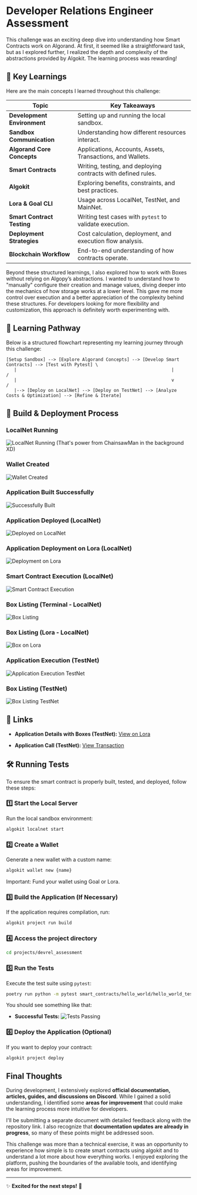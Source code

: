 # Developer Relations Engineer Assessment

This challenge was an exciting deep dive into understanding how Smart Contracts work on Algorand. At first, it seemed like a straightforward task, but as I explored further, I realized the depth and complexity of the abstractions provided by Algokit. The learning process was rewarding!

## 📌 Key Learnings

Here are the main concepts I learned throughout this challenge:

| Topic                           | Key Takeaways |
|---------------------------------|--------------|
| **Development Environment**     | Setting up and running the local sandbox. |
| **Sandbox Communication**       | Understanding how different resources interact. |
| **Algorand Core Concepts**      | Applications, Accounts, Assets, Transactions, and Wallets. |
| **Smart Contracts**             | Writing, testing, and deploying contracts with defined rules. |
| **Algokit**                     | Exploring benefits, constraints, and best practices. |
| **Lora & Goal CLI**             | Usage across LocalNet, TestNet, and MainNet. |
| **Smart Contract Testing**      | Writing test cases with `pytest` to validate execution. |
| **Deployment Strategies**       | Cost calculation, deployment, and execution flow analysis. |
| **Blockchain Workflow**         | End-to-end understanding of how contracts operate. |

Beyond these structured learnings, I also explored how to work with Boxes without relying on Algopy’s abstractions. I wanted to understand how to "manually" configure their creation and manage values, diving deeper into the mechanics of how storage works at a lower level. This gave me more control over execution and a better appreciation of the complexity behind these structures. For developers looking for more flexibility and customization, this approach is definitely worth experimenting with.

## 🔁 Learning Pathway

Below is a structured flowchart representing my learning journey through this challenge:

```
[Setup Sandbox] --> [Explore Algorand Concepts] --> [Develop Smart Contracts] --> [Test with Pytest] \
   |                                                           |                                    /
   |                                                           v                                   /
   |--> [Deploy on LocalNet] --> [Deploy on TestNet] --> [Analyze Costs & Optimization] --> [Refine & Iterate]
```

## 📸 Build & Deployment Process

### LocalNet Running
![LocalNet Running](/assets/localnet_running.png)
(That's power from ChainsawMan in the background XD)

### Wallet Created
![Wallet Created](/assets/wallet_created.png)

### Application Built Successfully
![Successfully Built](/assets/successfull_build.png)

### Application Deployed (LocalNet)
![Deployed on LocalNet](/assets/successfull_deploy.png)

### Application Deployment on Lora (LocalNet)
![Deployment on Lora](/assets/application_deployment_lora.png)

### Smart Contract Execution (LocalNet)
![Smart Contract Execution](/assets/smart_contract_working.png)

### Box Listing (Terminal - LocalNet)
![Box Listing](/assets/box_listing_for_app.png)

### Box Listing (Lora - LocalNet)
![Box on Lora](/assets/application_box_on_lora.png)

### Application Execution (TestNet)
![Application Execution TestNet](/assets/test_net_assessment_app_call.png)

### Box Listing (TestNet)
![Box Listing TestNet](/assets/test_net_app_box.png)

## 🔗  Links

- **Application Details with Boxes (TestNet):**
  [View on Lora](https://lora.algokit.io/testnet/application/733993462)

- **Application Call (TestNet):**
  [View Transaction](https://lora.algokit.io/testnet/transaction/SDXRML7KAT326H5HNBCJ6YIZBZONFZR2RKJLBQALM2VH5WNNEWGA)


## 🛠 Running Tests

To ensure the smart contract is properly built, tested, and deployed, follow these steps:

### 1️⃣ Start the Local Server
Run the local sandbox environment:
```sh
algokit localnet start
```

### 2️⃣ Create a Wallet
Generate a new wallet with a custom name:
```sh
algokit wallet new {name}
```
Important: Fund your wallet using Goal or Lora.

### 3️⃣ Build the Application (If Necessary)
If the application requires compilation, run:
```sh
algokit project run build
```

### 4️⃣ Access the project directory
```sh
cd projects/devrel_assessment
```

### 5️⃣ Run the Tests
Execute the test suite using `pytest`:
```sh
poetry run python -m pytest smart_contracts/hello_world/hello_world_test.py
```

You should see something like that:

- **Successful Tests:**
![Tests Passing](/assets/tests_passing.png)

### 6️⃣ Deploy the Application (Optional)
If you want to deploy your contract:
```sh
algokit project deploy
```


##  Final Thoughts
During development, I extensively explored **official documentation, articles, guides, and discussions on Discord**. While I gained a solid understanding, I identified some **areas for improvement** that could make the learning process more intuitive for developers.

I'll be submitting a separate document with detailed feedback along with the repository link. I also recognize that **documentation updates are already in progress**, so many of these points might be addressed soon.

This challenge was more than a technical exercise, it was an opportunity to experience how simple is to create smart contracts using algokit and to understand a lot more about how everything works. I enjoyed exploring the platform, pushing the boundaries of the available tools, and identifying areas for improvement.

---

✨ **Excited for the next steps!** 🚀

